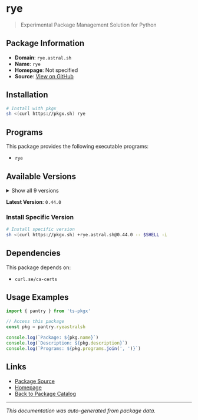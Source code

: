# rye

> Experimental Package Management Solution for Python

## Package Information

- **Domain**: `rye.astral.sh`
- **Name**: `rye`
- **Homepage**: Not specified
- **Source**: [View on GitHub](https://github.com/pkgxdev/pantry/tree/main/projects/rye.astral.sh/package.yml)

## Installation

```bash
# Install with pkgx
sh <(curl https://pkgx.sh) rye
```

## Programs

This package provides the following executable programs:

- `rye`

## Available Versions

<details>
<summary>Show all 9 versions</summary>

- `0.44.0`, `0.43.0`, `0.42.0`, `0.41.0`, `0.40.0`
- `0.39.0`, `0.38.0`, `0.37.0`, `0.36.0`

</details>

**Latest Version**: `0.44.0`

### Install Specific Version

```bash
# Install specific version
sh <(curl https://pkgx.sh) +rye.astral.sh@0.44.0 -- $SHELL -i
```

## Dependencies

This package depends on:

- `curl.se/ca-certs`

## Usage Examples

```typescript
import { pantry } from 'ts-pkgx'

// Access this package
const pkg = pantry.ryeastralsh

console.log(`Package: ${pkg.name}`)
console.log(`Description: ${pkg.description}`)
console.log(`Programs: ${pkg.programs.join(', ')}`)
```

## Links

- [Package Source](https://github.com/pkgxdev/pantry/tree/main/projects/rye.astral.sh/package.yml)
- [Homepage](#)
- [Back to Package Catalog](../package-catalog.md)

---

*This documentation was auto-generated from package data.*
